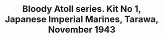 ---
layout: product
title: "Bloody Atoll series. Kit No 1, Japanese Imperial Marines, Tarawa, November 1943"
price: "1100" 
desc: "1/35 Figura"
img_path: "/assets/img/MBLTD3542.jpg"
brand: "MasterBox"
available: false
special_offer: false
new: true
soon: false
cat: "010000"
subcat: "015300"
subsubcat: "0N/A"
sifra: "MBLTD3542"
popular: false
---